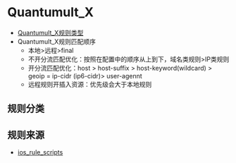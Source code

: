 # Quantumult_X
- [Quantumult_X规则类型](https://github.com/LaolunsiG/XiaoE_PCR/blob/main/rules/Quantumult_X/Quantumult_X%E8%A7%84%E5%88%99%E7%B1%BB%E5%9E%8B.md)
- Quantumult_X规则匹配顺序
  - 本地>远程>final
  - 不开分流匹配优化：按照在配置中的顺序从上到下，域名类规则>IP类规则
  - 开分流匹配优化：host > host-suffix > host-keyword(wildcard) > geoip = ip-cidr (ip6-cidr)> user-agennt
  - 远程规则开插入资源：优先级会大于本地规则

## 规则分类

## 规则来源
- [ios_rule_scripts](https://github.com/blackmatrix7/ios_rule_script/tree/master/rule/QuantumultX)


